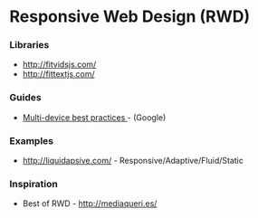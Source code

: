 # Responsive Web Design (RWD)


### Libraries
* http://fitvidsjs.com/
* http://fittextjs.com/

### Guides
* [Multi-device best practices  ](https://developers.google.com/web/fundamentals/) - (Google)


### Examples
* http://liquidapsive.com/ - Responsive/Adaptive/Fluid/Static


### Inspiration
* Best of RWD - http://mediaqueri.es/


